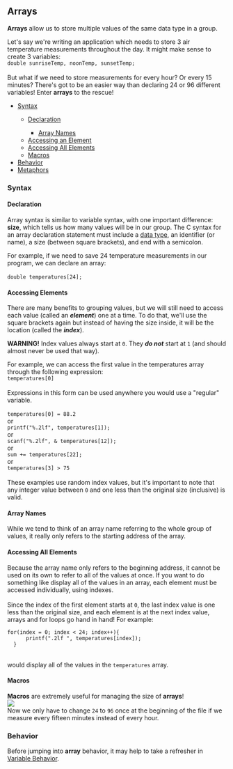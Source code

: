 <h2>Arrays</h2>
<p><strong>Arrays</strong> allow us to store multiple values of the same data type in a group.</p>
<p>Let's say we're writing an application which needs to store 3 air temperature measurements throughout the day. It might make sense to create 3 variables:<br>
  <code>double sunriseTemp, noonTemp, sunsetTemp;</code><br>
  <br>But what if we need to store measurements for every hour? Or every 15 minutes? There's got to be an easier way than declaring 24 or 96 different variables! Enter <strong>arrays</strong> to the rescue!
</p>
<ul>
    <li><a href="#syntax">Syntax</a></li>
    <ul><li><a href="#declaration">Declaration</a></li>
        <ul><li><a href="#array_names">Array Names</a></li></ul>
        <li><a href="#element_access">Accessing an Element</a></li>
        <li><a href="#all_elements">Accessing All Elements</a></li>
        <li><a href="#macros">Macros</a></li></ul>
    <li><a href="#behavior">Behavior</a>
    </li>
    <li><a href="#metaphor">Metaphors</a></li>
</ul>
<h3><a name="syntax">Syntax</a></h3>
<h4><a name="declaration">Declaration</a></h4>
<p>
  Array syntax is similar to variable syntax, with one important difference: <strong>size</strong>, which tells us how many values will be in our group. 
  The C <span title="coding rules for a programming language">syntax</span> for an array declaration statement must include 
  a <a href="https://github.com/erinkeith/erinkeith.github.io/blob/main/135/topics/variables.md)">data type</a>, an identifier (or name), a size (between square brackets), and end with a semicolon.
</p>
<p>For example, if we need to save 24 temperature measurements in our program, we can declare an array:<br><br>
  <code>double temperatures[24];</code>
</p>
<h4><a name="element_access">Accessing Elements</a></h4>
<p>
  There are many benefits to grouping values, but we will still need to access each value (called an <strong><em>element</em></strong>) one at a time. To do that, we'll use the square brackets again but instead of having the size inside, it will be the location (called the <strong><em>index</em></strong>).
</p>
<p>
  <strong>WARNING!</strong> Index values always start at <code>0</code>. They <strong><em>do not</em></strong> start at <code>1</code> (and should almost never be used that way).
</p>
<p>
  For example, we can access the first value in the temperatures array through the following expression:<br>
  <code>temperatures[0]</code><br>
  <br>Expressions in this form can be used anywhere you would use a "regular" variable.<br>
  <br><code>temperatures[0] = 88.2</code><br>
  or<br>
  <code>printf("%.2lf", temperatures[1]);</code><br>
  or<br>
  <code>scanf("%.2lf", &amp temperatures[12]);</code><br>
  or<br>
  <code>sum += temperatures[22];</code><br>
  or<br>
  <code>temperatures[3] > 75</code><br>
  <br>These examples use random index values, but it's important to note that any integer value between <code>0</code> and one less than the original size (inclusive) is valid.
</p>
<h4><a name="array_names">Array Names</a></h4>
<p>
  While we tend to think of an array name referring to the whole group of values, it really only refers to the starting address of the array. 
</p>

<h4><a name="all_elements">Accessing All Elements</a></h4>
<p>
  Because the array name only refers to the beginning address, it cannot be used on its own to refer to all of the values at once. If you want to do something like display all of the values in an array, each element must be accessed individually, using indexes.<br>
  <br>Since the index of the first element starts at <code>0</code>, the last index value is one less than the original size, and each element is at the next index value, arrays and for loops go hand in hand! For example: <br>
  <pre><code>for(index = 0; index < 24; index++){
      printf(".2lf ", temperatures[index]);
  }</code></pre><br>
  would display all of the values in the <code>temperatures</code> array.
</p>
<h4><a name="macros">Macros</a></h4>
<p><strong>Macros</strong> are extremely useful for managing the size of <strong>arrays</strong>!<br>
  <img src="https://github.com/user-attachments/assets/3e9ef33f-3609-406d-81bc-44c3ea0237ec"><br>
  Now we only have to change <code>24</code> to <code>96</code> once at the beginning of the file if we measure every fifteen minutes instead of every hour.
</p>
<h3><a name="behavior">Behavior</a></h3>
<p>
  Before jumping into <strong>array</strong> behavior, it may help to take a refresher in <a href="https://github.com/erinkeith/erinkeith.github.io/blob/main/135/topics/variables.md#behavior">Variable Behavior</a>.<br><br>
  
</p>
